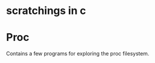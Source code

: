 scratchings in c
================

# Proc

Contains a few programs for exploring the proc filesystem.
